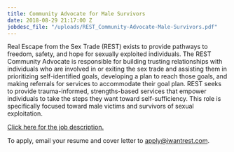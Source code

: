 ```yaml
---
title: Community Advocate for Male Survivors
date: 2018-08-29 21:17:00 Z
jobdesc_file: "/uploads/REST_Community-Advocate-Male-Survivors.pdf"
---
```


Real Escape from the Sex Trade (REST) exists to provide pathways to freedom, safety, and hope for sexually exploited individuals. The REST Community Advocate is responsible for building trusting relationships with individuals who are involved in or exiting the sex trade and assisting them in prioritizing self-identified goals, developing a plan to reach those goals, and making referrals for services to accommodate their goal plan. REST seeks to provide trauma-informed, strengths-based services that empower individuals to take the steps they want toward self-sufficiency. This role is specifically focused toward male victims and survivors of sexual exploitation. 

[Click here for the job description.](/uploads/REST_Community-Advocate-Male-Survivors.pdf)

To apply, email your resume and cover letter to [apply@iwantrest.com](mailto:apply@iwantrest.com).
